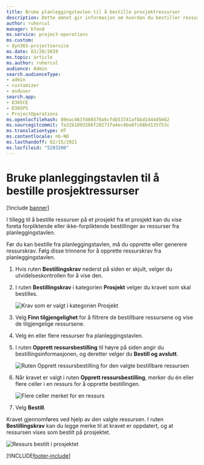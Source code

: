 ```yaml
---
title: Bruke planleggingstavlen til å bestille prosjektressurser
description: Dette emnet gir informasjon om hvordan du bestiller ressuser.
author: ruhercul
manager: kfend
ms.service: project-operations
ms.custom:
- dyn365-projectservice
ms.date: 03/28/2019
ms.topic: article
ms.author: ruhercul
audience: Admin
search.audienceType:
- admin
- customizer
- enduser
search.app:
- D365CE
- D365PS
- ProjectOperations
ms.openlocfilehash: 89eac463fd80378a6cfdb53741afbbd1444d5662
ms.sourcegitcommit: fa32b1893286f20271fa4ec4be8fc68bd135f53c
ms.translationtype: HT
ms.contentlocale: nb-NO
ms.lasthandoff: 02/15/2021
ms.locfileid: "5283200"
---
```

# <a name="use-the-schedule-board-to-book-project-resources"></a>Bruke planleggingstavlen til å bestille prosjektressurser

[!include [banner](../includes/psa-now-project-operations.md)]

I tillegg til å bestille ressurser på et prosjekt fra et prosjekt kan du vise foreta forpliktende eller ikke-forpliktende bestillinger av ressurser fra planleggingstavlen.

Før du kan bestille fra planleggingstavlen, må du opprette eller generere ressurskrav. Følg disse trinnene for å opprette ressurskrav fra planleggingstavlen.

1. Hvis ruten **Bestillingskrav** nederst på siden er skjult, velger du utvidelseskontrollen for å vise den.
2. I ruten **Bestillingskrav** i kategorien **Prosjekt** velger du kravet som skal bestilles.

    ![Krav som er valgt i kategorien Prosjekt](media/Resource-Management-image73.png)

3. Velg **Finn tilgjengelighet** for å filtrere de bestillbare ressursene og vise de tilgjengelige ressursene. 
4. Velg én eller flere ressurser fra planleggingstavlen. 
5. I ruten **Opprett ressursbestilling** til høyre på siden angir du bestillingsinformasjonen, og deretter velger du **Bestill og avslutt**.

    ![Ruten Opprett ressursbestilling for den valgte bestillbare ressursen](media/Resource-Management-image74.png)

6. Når kravet er valgt i ruten **Opprett ressursbestilling**, merker du én eller flere celler i en ressurs for å opprette bestillingen.

    ![Flere celler merket for en ressurs](media/Resource-Management-image75.png)

7. Velg **Bestill**.

Kravet gjennomføres ved hjelp av den valgte ressursen. I ruten **Bestillingskrav** kan du legge merke til at kravet er oppdatert, og at ressursen vises som bestilt på prosjektet.

![Ressurs bestilt i prosjektet](media/Resource-Management-image76.png)


[!INCLUDE[footer-include](../includes/footer-banner.md)]